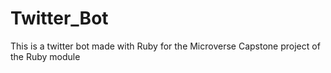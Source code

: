 # Twitter_Bot
This is a twitter bot made with Ruby for the Microverse Capstone project of the Ruby module
